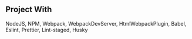 ## Project With
NodeJS, NPM, Webpack, WebpackDevServer, HtmlWebpackPlugin, Babel, Eslint, Prettier, Lint-staged, Husky
